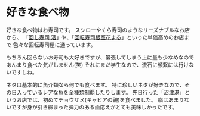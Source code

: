 ﻿# 好きな食べ物

好きな食べ物はお寿司です。
スシローやくら寿司のようなリーズナブルなお店から、
「[回し寿司 活](http://katumidori.co.jp/)」や、「[回転寿司根室花まる](https://www.sushi-hanamaru.com/)」といった単価高めのお店まで
色々な回転寿司屋に通っています。

もちろん回らないお寿司も大好きですが、緊張してしまう上に量も少なめなのであんまり食べた気がしません(笑)
それにまだ学生なので、流石に頻繫には行けないですしね。

ネタは基本的に魚介類なら何でも食べます。
特に珍しいネタが好きなので、その日入っているレアな魚を全種類制覇したりします。
先日行った「[沼津港](https://tabelog.com/tokyo/A1304/A130401/13004192/)」というお店では、初めてチョウザメ(キャビアの親)を食べました。
脂はあまりないですが身が引き締まった弾力のある歯応えがとても美味しかったです。